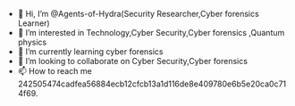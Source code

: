 - 👋 Hi, I’m @Agents-of-Hydra(Security Researcher,Cyber forensics Learner)
- 👀 I’m interested in Technology,Cyber Security,Cyber forensics ,Quantum physics 
- 🌱 I’m currently learning cyber forensics
- 💞️ I’m looking to collaborate on Cyber Security,Cyber forensics
- 📫 How to reach me 242505474cadfea56884ecb12cfcb13a1d116de8e409780e6b5e20ca0c714f69.

<!---
Agents-of-Hydra/Agents-of-Hydra is a ✨ special ✨ repository because its `README.md` (this file) appears on your GitHub profile.
You can click the Preview link to take a look at your changes.
--->
